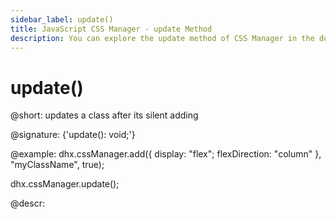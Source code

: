 ```yaml
---
sidebar_label: update()
title: JavaScript CSS Manager - update Method 
description: You can explore the update method of CSS Manager in the documentation of the DHTMLX JavaScript UI library. Browse developer guides and API reference, try out code examples and live demos, and download a free 30-day evaluation version of DHTMLX Suite 7.
---
```


# update()

@short: updates a class after its silent adding

@signature: {'update(): void;'}

@example:
dhx.cssManager.add({
    display: "flex";
    flexDirection: "column"
}, "myClassName", true);

dhx.cssManager.update();

@descr:

[comment]: # (@relatedapi: css_manager/api/add.md)
